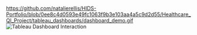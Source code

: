 https://github.com/natalierellis/HIDS-Portfolio/blob/0ee8c4d0593e49fc1063f9b3e103aa4a5c9d2d55/Healthcare_QI_Project/tableau_dashboards/dashboard_demo.gif 
![Tableau Dashboard Interaction](https://github.com/natalierellis/HIDS-Portfolio/blob/8f2cea7c6c5073cfbd9a104f3dd54fe895b6c914/Healthcare_QI_Project/tableau_dashboards/dashboard_demo_1.gif)

